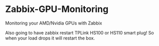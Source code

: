# Zabbix-GPU-Monitoring
Monitoring your AMD/Nvidia GPUs with Zabbix

Also going to have zabbix restart TPLink HS100 or HS110 smart plug! So when your load drops it will restart the box.
